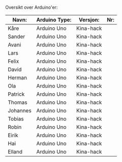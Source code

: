 Oversikt over Arduino'er:

| Navn: |  Arduino Type:      | Versjon:          | Nr:  |
|------------------|--------------------|-----------|-----------------------|
| Kåre | Arduino Uno | Kina-hack |  |  |
| Sander | Arduino Uno | Kina-hack |  |  |
| Avani | Arduino Uno | Kina-hack |  |  |
| Lars | Arduino Uno | Kina-hack |  |  |
| Felix | Arduino Uno | Kina-hack |  |  |
| David | Arduino Uno | Kina-hack |  |  |
| Herman | Arduino Uno | Kina-hack |  |  |
| Ola | Arduino Uno | Kina-hack |  |  |
| Patrick | Arduino Uno | Kina-hack |  |  |
| Thomas | Arduino Uno | Kina-hack |  |  |
| Johannes | Arduino Uno | Kina-hack |  |  |
| Tobias | Arduino Uno | Kina-hack |  |  |
| Robin | Arduino Uno | Kina-hack |  |  |
| Eirik | Arduino Uno | Kina-hack |  |  |
| Hai | Arduino Uno | Kina-hack |  |  |
| Elland | Arduino Uno | Kina-hack |  |  |
